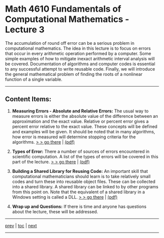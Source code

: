 # Math 4610 Fundamentals of Computational Mathematics  - Lecture 3

The accumulation of round off error can be a serious problem in computational
mathematics. The idea in this lecture is to focus on errors that occur in every
arithmetic operation performed by a computer.
Some simple examples of how to
mitigate inexact arithmetic interval analysis will
be covered. Documentation of algorithms and computer codes is essential to any
successful attempt to write reusable code. Finally, we will introduce the
general mathematical problem of finding the roots of a nonlinear function of a
single variable.

<hr>

## Content Items:

  1. **Measuring Errors - Absolute and Relative Errors:** The usual way to
     measure errors is either the absolute value of the difference between an
     approximation and the exact value. Relative or percent error gives a
     percent error relative to the exact value. These concepts will be defined
     and examples will be given. It should be noted that in many algorithms,
     how error is measured will determine stopping criteria for the algorithms.
      [> > go there](https://jvkoebbe.github.io/math4610/lectures/lecture_03/html/absolute_relative_error.html)
       | [(pdf)](https://jvkoebbe.github.io/math4610/lectures/lecture_03/pdf/absolute_relative_error.pdf)

  2. **Types of Error:** There a number of sources of errors encountered in
     scientific computation. A list of the types of errors will be covered in
     this part of the lecture.
      [> > go there](https://jvkoebbe.github.io/math4610/lectures/lecture_03/html/type_of_error.html)
       | [(pdf)](https://jvkoebbe.github.io/math4610/lectures/lecture_03/pdf/types_of_error.pdf)

  3. **Building a Shared Library for Reusing Code:** An important skill that
     computational mathematicians should learn is to take relatively small codes
     and turn these into reusable object files. These can be collected into a
     shared library. A shared library can be linked to by other programs from
     this point on. Note that the equivalent of a shared library in a Windows
     setting is called a DLL.
       [> > go there](https://jvkoebbe.github.io/math4610/lecture_03/md/shared_library_example)
       | [(pdf)](https://jvkoebbe.github.io/math4610/lecture_03/pdf/git_primer.pdf)

  4. **Wrap up and Questions:**  If there is time and anyone has questions about
     the lecture, these will be addressed.

---

[prev](https://jvkoebbe.github.io/math4610/lectures/lecture_02/md/lecture_02) |
[toc](https://jvkoebbe.github.io/math4610/lectures/toc_lectures) |
[next](https://jvkoebbe.github.io/math4610/lectures/lecture_04/md/lecture_04)

---
